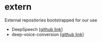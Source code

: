 # extern

External repositories bootstrapped for our use

- DeepSpeech [[github link]](https://github.com/mozilla/DeepSpeech)
- deep-voice-conversion [[github link]](https://github.com/andabi/deep-voice-conversion)




